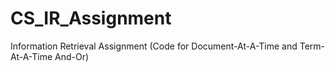 # CS_IR_Assignment
Information Retrieval Assignment (Code for Document-At-A-Time and Term-At-A-Time And-Or)
